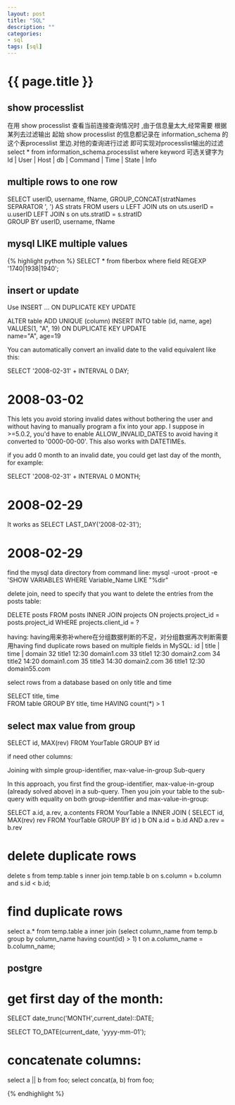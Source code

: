 ```yaml
---
layout: post
title: "SQL"
description: ""
categories:    
- sql
tags: [sql]
---
```

{{ page.title }}
================
## show processlist 
在用 show processlist  查看当前连接查询情况时 ,由于信息量太大,经常需要 根据某列去过滤输出
起始 show processlist   的信息都记录在 information_schema 的这个表processlist 里边.对他的查询进行过滤 即可实现对processlist输出的过滤 
select * from  information_schema.processlist  where  keyword
可选关键字为
 Id | User | Host | db | Command | Time | State | Info

## multiple rows to one row
SELECT userID, username, fName, GROUP_CONCAT(stratNames SEPARATOR ', ') AS strats
FROM users u
LEFT JOIN  uts on uts.userID = u.userID
LEFT JOIN s on uts.stratID  = s.stratID  
GROUP BY userID, username, fName

## mysql LIKE multiple values 
{% highlight python %}
SELECT * from fiberbox where field REGEXP '1740|1938|1940';

## insert or update
Use INSERT ... ON DUPLICATE KEY UPDATE

ALTER table ADD UNIQUE (column)
INSERT INTO table (id, name, age) VALUES(1, "A", 19) ON DUPLICATE KEY UPDATE    
name="A", age=19

You can automatically convert an invalid date to the valid equivalent like this:

SELECT '2008-02-31' + INTERVAL 0 DAY;
# 2008-03-02

This lets you avoid storing invalid dates without bothering the user and without having to manually program a fix into your app. I suppose in >=5.0.2, you'd have to enable ALLOW_INVALID_DATES to avoid having it converted to '0000-00-00'. This also works with DATETIMEs.

if you add 0 month to an invalid date, you could get last day of the month, for example:   

SELECT '2008-02-31' + INTERVAL 0 MONTH;
# 2008-02-29

It works as
SELECT LAST_DAY('2008-02-31');
# 2008-02-29

find the mysql data directory from command line:
mysql -uroot -proot -e 'SHOW VARIABLES WHERE Variable_Name LIKE "%dir"

delete join, need to specify that you want to delete the entries from the posts table:

DELETE posts
FROM posts
INNER JOIN projects ON projects.project_id = posts.project_id
WHERE projects.client_id = ?

having:
having用来弥补where在分组数据判断的不足，对分组数据再次判断需要用having
find duplicate rows based on multiple fields in MySQL:
id | title   | time  | domain
32   title1    12:30   domain1.com
33   title1    12:30   domain2.com
34   title2    14:20   domain1.com
35   title3    14:30   domain2.com
36   title1    12:30   domain55.com

select rows from a database based on only title and time

SELECT title, time  
  FROM table
GROUP BY title, time
  HAVING count(*) > 1

## select max value from group

SELECT id, MAX(rev)
FROM YourTable
GROUP BY id

if need other columns:

Joining with simple group-identifier, max-value-in-group Sub-query

In this approach, you first find the group-identifier, max-value-in-group (already solved above) in a sub-query. Then you join your table to the sub-query with equality on both group-identifier and max-value-in-group:

SELECT a.id, a.rev, a.contents
FROM YourTable a
INNER JOIN (
    SELECT id, MAX(rev) rev
    FROM YourTable
    GROUP BY id
) b ON a.id = b.id AND a.rev = b.rev

# delete duplicate rows
delete s from temp.table s inner join temp.table b on s.column = b.column and s.id < b.id;

# find duplicate rows
select a.* from temp.table a inner join 
(select column_name from temp.b group by column_name having count(id) > 1) t on a.column_name = b.column_name;

## postgre
# get first day of the month:
SELECT date_trunc('MONTH',current_date)::DATE;

SELECT TO_DATE(current_date, 'yyyy-mm-01');

# concatenate columns:
select a || b from foo;
select concat(a, b) from foo;


{% endhighlight %}
